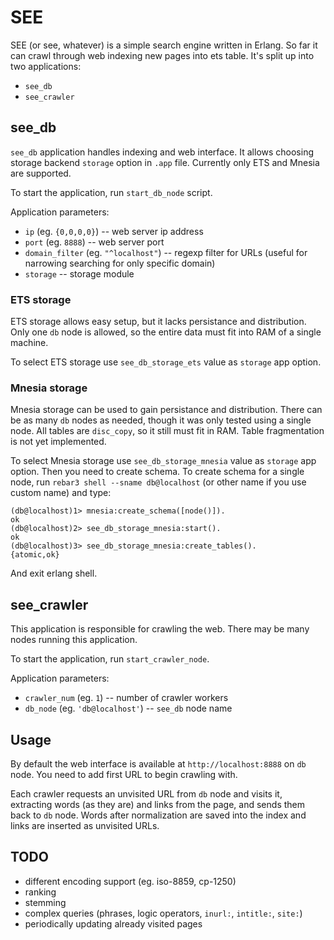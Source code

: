 # SEE

SEE (or see, whatever) is a simple search engine written in Erlang. So
far it can crawl through web indexing new pages into ets table. It's split
up into two applications:

* `see_db`
* `see_crawler`

## see_db

`see_db` application handles indexing and web interface.
It allows choosing storage backend  `storage` option 
in `.app` file. Currently only ETS and Mnesia are supported.

To start the application, run `start_db_node` script.

Application parameters:
* `ip` (eg. `{0,0,0,0}`) -- web server ip address
* `port` (eg. `8888`) -- web server port
* `domain_filter` (eg. `"^localhost"`) -- regexp filter for URLs (useful for narrowing searching for only specific domain)
* `storage` -- storage module

### ETS storage

ETS storage allows easy setup, but it lacks persistance and distribution.
Only one `db` node is allowed, so the entire data must fit into RAM of a single machine.

To select ETS storage use `see_db_storage_ets` value as `storage` app option.

### Mnesia storage

Mnesia storage can be used to gain persistance and distribution. There can 
be as many `db` nodes as needed, though it was only tested using a single node.
All tables are `disc_copy`, so it still must fit in RAM. Table fragmentation 
is not yet implemented.

To select Mnesia storage use `see_db_storage_mnesia` value as `storage` app option.
Then you need to create schema. To create schema for a single node, run 
`rebar3 shell --sname db@localhost` (or other name if you use custom name) and type:

    (db@localhost)1> mnesia:create_schema([node()]).
    ok
    (db@localhost)2> see_db_storage_mnesia:start().        
    ok
    (db@localhost)3> see_db_storage_mnesia:create_tables().
    {atomic,ok}

And exit erlang shell.

## see_crawler

This application is responsible for crawling the web.
There may be many nodes running this application.

To start the application, run `start_crawler_node`.

Application parameters:
* `crawler_num` (eg. `1`) -- number of crawler workers
* `db_node` (eg. `'db@localhost'`) -- `see_db` node name

## Usage

By default the web interface is available at `http://localhost:8888` on `db` node. You need to add first
URL to begin crawling with.

Each crawler requests an unvisited URL from `db` node and visits it, extracting words (as they are) and links from the page,
and sends them back to `db` node. Words after normalization are saved into the index and links are inserted as
unvisited URLs.

## TODO

* different encoding support (eg. iso-8859, cp-1250)
* ranking
* stemming
* complex queries (phrases, logic operators, `inurl:`, `intitle:`, `site:`)
* periodically updating already visited pages
